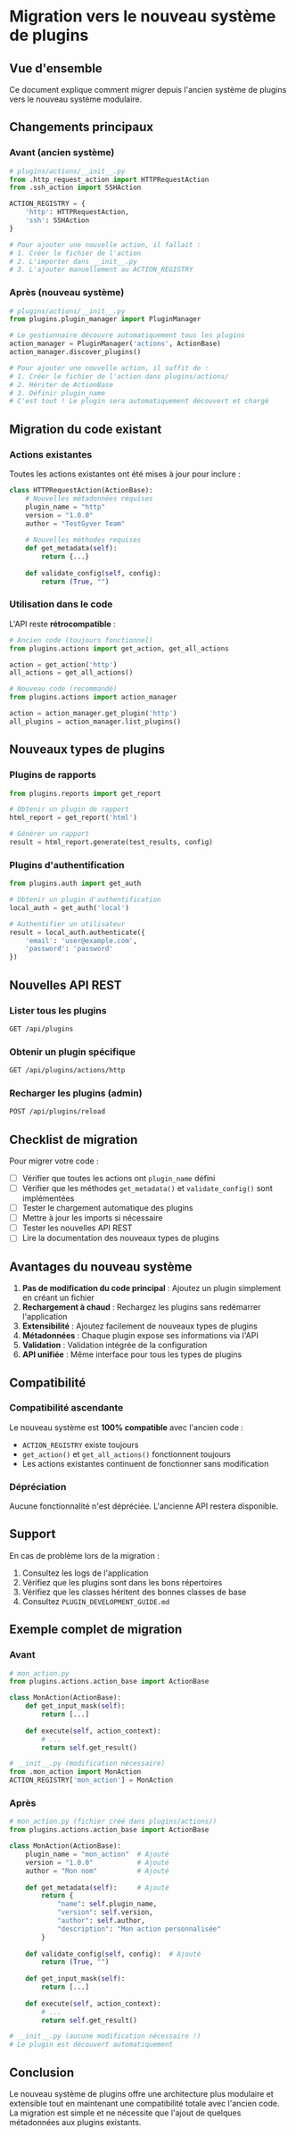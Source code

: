 # Migration vers le nouveau système de plugins

## Vue d'ensemble

Ce document explique comment migrer depuis l'ancien système de plugins vers le nouveau système modulaire.

## Changements principaux

### Avant (ancien système)

```python
# plugins/actions/__init__.py
from .http_request_action import HTTPRequestAction
from .ssh_action import SSHAction

ACTION_REGISTRY = {
    'http': HTTPRequestAction,
    'ssh': SSHAction
}

# Pour ajouter une nouvelle action, il fallait :
# 1. Créer le fichier de l'action
# 2. L'importer dans __init__.py
# 3. L'ajouter manuellement au ACTION_REGISTRY
```

### Après (nouveau système)

```python
# plugins/actions/__init__.py
from plugins.plugin_manager import PluginManager

# Le gestionnaire découvre automatiquement tous les plugins
action_manager = PluginManager('actions', ActionBase)
action_manager.discover_plugins()

# Pour ajouter une nouvelle action, il suffit de :
# 1. Créer le fichier de l'action dans plugins/actions/
# 2. Hériter de ActionBase
# 3. Définir plugin_name
# C'est tout ! Le plugin sera automatiquement découvert et chargé
```

## Migration du code existant

### Actions existantes

Toutes les actions existantes ont été mises à jour pour inclure :

```python
class HTTPRequestAction(ActionBase):
    # Nouvelles métadonnées requises
    plugin_name = "http"
    version = "1.0.0"
    author = "TestGyver Team"
    
    # Nouvelles méthodes requises
    def get_metadata(self):
        return {...}
    
    def validate_config(self, config):
        return (True, "")
```

### Utilisation dans le code

L'API reste **rétrocompatible** :

```python
# Ancien code (toujours fonctionnel)
from plugins.actions import get_action, get_all_actions

action = get_action('http')
all_actions = get_all_actions()

# Nouveau code (recommandé)
from plugins.actions import action_manager

action = action_manager.get_plugin('http')
all_plugins = action_manager.list_plugins()
```

## Nouveaux types de plugins

### Plugins de rapports

```python
from plugins.reports import get_report

# Obtenir un plugin de rapport
html_report = get_report('html')

# Générer un rapport
result = html_report.generate(test_results, config)
```

### Plugins d'authentification

```python
from plugins.auth import get_auth

# Obtenir un plugin d'authentification
local_auth = get_auth('local')

# Authentifier un utilisateur
result = local_auth.authenticate({
    'email': 'user@example.com',
    'password': 'password'
})
```

## Nouvelles API REST

### Lister tous les plugins
```bash
GET /api/plugins
```

### Obtenir un plugin spécifique
```bash
GET /api/plugins/actions/http
```

### Recharger les plugins (admin)
```bash
POST /api/plugins/reload
```

## Checklist de migration

Pour migrer votre code :

- [ ] Vérifier que toutes les actions ont `plugin_name` défini
- [ ] Vérifier que les méthodes `get_metadata()` et `validate_config()` sont implémentées
- [ ] Tester le chargement automatique des plugins
- [ ] Mettre à jour les imports si nécessaire
- [ ] Tester les nouvelles API REST
- [ ] Lire la documentation des nouveaux types de plugins

## Avantages du nouveau système

1. **Pas de modification du code principal** : Ajoutez un plugin simplement en créant un fichier
2. **Rechargement à chaud** : Rechargez les plugins sans redémarrer l'application
3. **Extensibilité** : Ajoutez facilement de nouveaux types de plugins
4. **Métadonnées** : Chaque plugin expose ses informations via l'API
5. **Validation** : Validation intégrée de la configuration
6. **API unifiée** : Même interface pour tous les types de plugins

## Compatibilité

### Compatibilité ascendante

Le nouveau système est **100% compatible** avec l'ancien code :
- `ACTION_REGISTRY` existe toujours
- `get_action()` et `get_all_actions()` fonctionnent toujours
- Les actions existantes continuent de fonctionner sans modification

### Dépréciation

Aucune fonctionnalité n'est dépréciée. L'ancienne API restera disponible.

## Support

En cas de problème lors de la migration :

1. Consultez les logs de l'application
2. Vérifiez que les plugins sont dans les bons répertoires
3. Vérifiez que les classes héritent des bonnes classes de base
4. Consultez `PLUGIN_DEVELOPMENT_GUIDE.md`

## Exemple complet de migration

### Avant

```python
# mon_action.py
from plugins.actions.action_base import ActionBase

class MonAction(ActionBase):
    def get_input_mask(self):
        return [...]
    
    def execute(self, action_context):
        # ...
        return self.get_result()

# __init__.py (modification nécessaire)
from .mon_action import MonAction
ACTION_REGISTRY['mon_action'] = MonAction
```

### Après

```python
# mon_action.py (fichier créé dans plugins/actions/)
from plugins.actions.action_base import ActionBase

class MonAction(ActionBase):
    plugin_name = "mon_action"  # Ajouté
    version = "1.0.0"           # Ajouté
    author = "Mon nom"          # Ajouté
    
    def get_metadata(self):     # Ajouté
        return {
            "name": self.plugin_name,
            "version": self.version,
            "author": self.author,
            "description": "Mon action personnalisée"
        }
    
    def validate_config(self, config):  # Ajouté
        return (True, "")
    
    def get_input_mask(self):
        return [...]
    
    def execute(self, action_context):
        # ...
        return self.get_result()

# __init__.py (aucune modification nécessaire !)
# Le plugin est découvert automatiquement
```

## Conclusion

Le nouveau système de plugins offre une architecture plus modulaire et extensible tout en maintenant une compatibilité totale avec l'ancien code. La migration est simple et ne nécessite que l'ajout de quelques métadonnées aux plugins existants.
